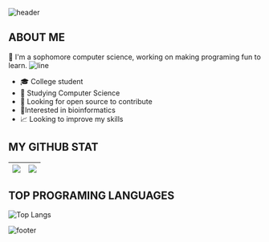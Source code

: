 ![header](https://capsule-render.vercel.app/api?type=wave&color=gradient&height=300&section=header&text=Hi%20there%20👋%20I'm%20Aicha&fontSize=70)

## ABOUT ME

:raising_hand: I'm a sophomore computer science, working on making programing fun to learn.
![line](https://capsule-render.vercel.app/api?type=rect&color=gradient&height=1)
- 🎓 College student
- 🌱 Studying Computer Science 
- 🤔 Looking for open source to contribute
- 🧪Interested in bioinformatics
- 📈 Looking to improve my skills


## MY GITHUB STAT

<img src="https://github-readme-stats.vercel.app/api?username=AichaSidiya&&show_icons=true&count_private=true&theme=dracula"/>|<img src="https://github-readme-streak-stats.herokuapp.com/?user=AichaSidiya&theme=dracula"/>|
|---|---|

## TOP PROGRAMING LANGUAGES
![Top Langs](https://github-readme-stats.vercel.app/api/top-langs/?username=AichaSidiya&theme=dracula)

![footer](https://capsule-render.vercel.app/api?type=wave&color=gradient&height=150&section=footer)


